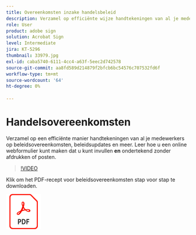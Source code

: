 ```yaml
---
title: Overeenkomsten inzake handelsbeleid
description: Verzamel op efficiënte wijze handtekeningen van al je medewerkers op beleidsovereenkomsten, updates en meer
role: User
product: adobe sign
solution: Acrobat Sign
level: Intermediate
jira: KT-5296
thumbnail: 33979.jpg
exl-id: caba5740-6111-4cc4-a63f-5eec2d742578
source-git-commit: aa8fd589d214879f2bfcb6bc54576c707532fd6f
workflow-type: tm+mt
source-wordcount: '64'
ht-degree: 0%

---
```


# Handelsovereenkomsten

Verzamel op een efficiënte manier handtekeningen van al je medewerkers op beleidsovereenkomsten, beleidsupdates en meer. Leer hoe u een online webformulier kunt maken dat u kunt invullen **en** ondertekend zonder afdrukken of posten.

>[!VIDEO](https://video.tv.adobe.com/v/33979?quality=12&learn=on&hidetitle=true)

Klik om het PDF-recept voor beleidsovereenkomsten stap voor stap te downloaden.

[![PDF-ontvanger downloaden](../assets/acrobat_PDF_96.png)](../assets/adobe-sign_set_up_a_web_form_use_case.pdf)
